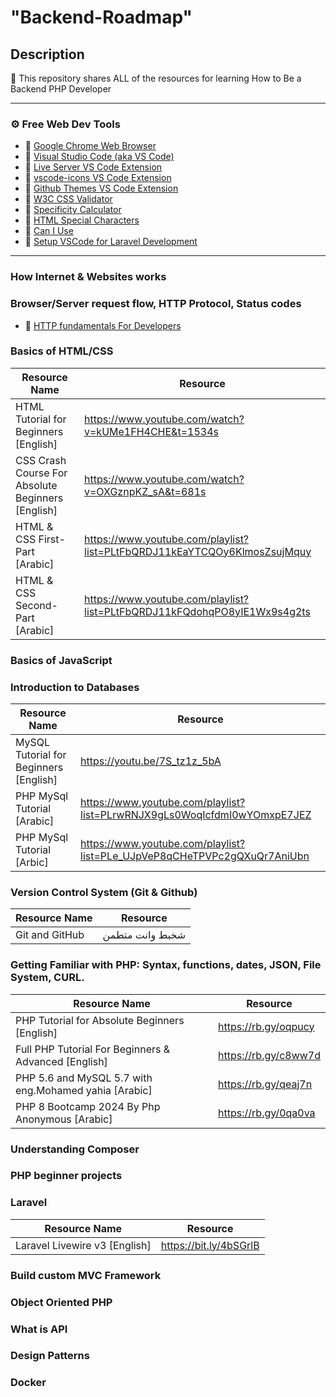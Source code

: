 # "Backend-Roadmap"

## Description

🚀 This repository shares ALL of the resources for learning How to Be a Backend PHP Developer

---

### ⚙ Free Web Dev Tools

- 🔗 [Google Chrome Web Browser](https://google.com/chrome/)
- 🔗 [Visual Studio Code (aka VS Code)](https://code.visualstudio.com/)
- 🔗 [Live Server VS Code Extension](https://marketplace.visualstudio.com/items?itemName=ritwickdey.LiveServer)
- 🔗 [vscode-icons VS Code Extension](https://marketplace.visualstudio.com/items?itemName=vscode-icons-team.vscode-icons)
- 🔗 [Github Themes VS Code Extension](https://marketplace.visualstudio.com/items?itemName=GitHub.github-vscode-theme)
- 🔗 [W3C CSS Validator](https://jigsaw.w3.org/css-validator/)
- 🔗 [Specificity Calculator](https://specificity.keegan.st/)
- 🔗 [HTML Special Characters](https://unicode-table.com)
- 🔗 [Can I Use](https://caniuse.com/)
- 🔗 [Setup VSCode for Laravel Development](https://bit.ly/3R6lJXC)

---

### How Internet & Websites works

### Browser/Server request flow, HTTP Protocol, Status codes

- 🔗 [HTTP fundamentals For Developers](https://www.youtube.com/playlist?list=PLrwRNJX9gLs1Wj72mMEjGrc1wheja1txl)

### Basics of HTML/CSS

| Resource Name                                     | Resource                                                                 |
| ------------------------------------------------- | ------------------------------------------------------------------------ |
| HTML Tutorial for Beginners [English]             | https://www.youtube.com/watch?v=kUMe1FH4CHE&t=1534s                      |
| CSS Crash Course For Absolute Beginners [English] | https://www.youtube.com/watch?v=OXGznpKZ_sA&t=681s                       |
| HTML & CSS First-Part [Arabic]                    | https://www.youtube.com/playlist?list=PLtFbQRDJ11kEaYTCQOy6KlmosZsujMquy |
| HTML & CSS Second-Part [Arabic]                   | https://www.youtube.com/playlist?list=PLtFbQRDJ11kFQdohqPO8yIE1Wx9s4g2ts |

### Basics of JavaScript

### Introduction to Databases

| Resource Name                          | Resource                                                                 |
| -------------------------------------- | ------------------------------------------------------------------------ |
| MySQL Tutorial for Beginners [English] | https://youtu.be/7S_tz1z_5bA                                             |
| PHP MySql Tutorial [Arabic]            | https://www.youtube.com/playlist?list=PLrwRNJX9gLs0WoqIcfdmI0wYOmxpE7JEZ |
| PHP MySql Tutorial [Arbic]             | https://www.youtube.com/playlist?list=PLe_UJpVeP8qCHeTPVPc2gQXuQr7AniUbn |

### Version Control System (Git & Github)

| Resource Name                          | Resource                                                                        |
| -------------------------------------- | ------------------------------------------------------------------------------- |
| Git and GitHub | شخبط وانت متطمن          | [https://youtu.be/7S_tz1z_5bA   ](https://www.youtube.com/watch?v=Q6G-J54vgKc)  |


### Getting Familiar with PHP: Syntax, functions, dates, JSON, File System, CURL.

| Resource Name                                         | Resource             |
| ----------------------------------------------------- | -------------------- |
| PHP Tutorial for Absolute Beginners [English]         | https://rb.gy/oqpucy |
| Full PHP Tutorial For Beginners & Advanced [English]  | https://rb.gy/c8ww7d |
| PHP 5.6 and MySQL 5.7 with eng.Mohamed yahia [Arabic] | https://rb.gy/qeaj7n |
| PHP 8 Bootcamp 2024 By Php Anonymous [Arabic]         | https://rb.gy/0qa0va |

### Understanding Composer

### PHP beginner projects
### Laravel

| Resource Name                                       | Resource               |
| --------------------------------------------------- | ---------------------- |
| Laravel Livewire v3 [English]                       | https://bit.ly/4bSGrlB |

### Build custom MVC Framework

### Object Oriented PHP

### What is API

### Design Patterns


### Docker
